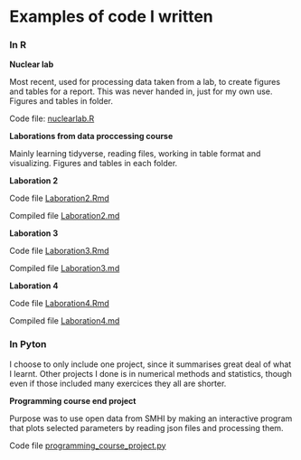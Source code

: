 # Examples of code I written

### In R

**Nuclear lab**

Most recent, used for processing data taken from a lab, to create figures and tables for a report. This was never handed in, just for my own use. Figures and tables in folder. 

Code file: [nuclearlab.R](nuclear_lab/nuclearlab.R)

**Laborations from data proccessing course**

Mainly learning tidyverse, reading files, working in table format and visualizing. Figures and tables in each folder. 

**Laboration 2**

Code file [Laboration2.Rmd](laboration2_files/Laboration2.Rmd)

Compiled file [Laboration2.md](laboration2_files/Laboration2.md)

**Laboration 3**

Code file [Laboration3.Rmd](laboration3_files/laboration3.Rmd)

Compiled file [Laboration3.md](laboration3_files/laboration3.md)

**Laboration 4**

Code file [Laboration4.Rmd](laboration4_files/laboration4.Rmd)

Compiled file [Laboration4.md](laboration4_files/laboration4.md)

### In Pyton

I choose to only include one project, since it summarises great deal of what I learnt. Other projects I done is in numerical methods and statistics, though even if those included many exercices they all are shorter. 

**Programming course end project**

Purpose was to use open data from SMHI by making an interactive program that plots selected parameters by reading json files and processing them. 

Code file [programming_course_project.py](programming_course_project/programming_course_project.py)
